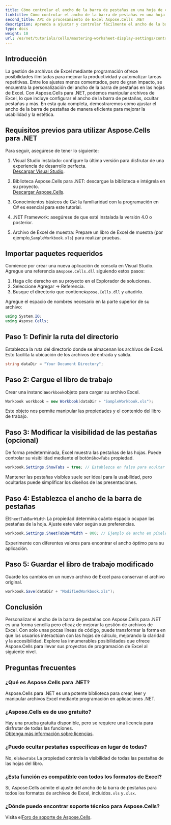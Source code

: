 ```yaml
---
title: Cómo controlar el ancho de la barra de pestañas en una hoja de cálculo mediante Aspose.Cells
linktitle: Cómo controlar el ancho de la barra de pestañas en una hoja de cálculo mediante Aspose.Cells
second_title: API de procesamiento de Excel Aspose.Cells .NET
description: Aprenda a ajustar y controlar fácilmente el ancho de la barra de pestañas en las hojas de Excel con Aspose.Cells para .NET. Siga nuestra guía paso a paso para mejorar la navegación y la estética de las hojas de cálculo con configuraciones personalizadas.
type: docs
weight: 10
url: /es/net/tutorials/cells/mastering-worksheet-display-settings/controlling-tab-bar-width/
---
```

## Introducción

La gestión de archivos de Excel mediante programación ofrece posibilidades ilimitadas para mejorar la productividad y automatizar tareas repetitivas. Entre los ajustes menos comentados, pero de gran impacto, se encuentra la personalización del ancho de la barra de pestañas en las hojas de Excel. Con Aspose.Cells para .NET, podemos manipular archivos de Excel, lo que incluye configurar el ancho de la barra de pestañas, ocultar pestañas y más. En esta guía completa, demostraremos cómo ajustar el ancho de la barra de pestañas de manera eficiente para mejorar la usabilidad y la estética.

## Requisitos previos para utilizar Aspose.Cells para .NET

Para seguir, asegúrese de tener lo siguiente:

1. Visual Studio instalado: configure la última versión para disfrutar de una experiencia de desarrollo perfecta.  
   [Descargar Visual Studio](https://visualstudio.microsoft.com/).

2. Biblioteca Aspose.Cells para .NET: descargue la biblioteca e intégrela en su proyecto.  
   [Descargar Aspose.Cells](https://releases.aspose.com/cells/net/).

3. Conocimientos básicos de C#: la familiaridad con la programación en C# es esencial para este tutorial.

4. .NET Framework: asegúrese de que esté instalada la versión 4.0 o posterior.

5.  Archivo de Excel de muestra: Prepare un libro de Excel de muestra (por ejemplo,`SampleWorkbook.xls`) para realizar pruebas.

## Importar paquetes requeridos
 Comience por crear una nueva aplicación de consola en Visual Studio. Agregue una referencia a`Aspose.Cells.dll` siguiendo estos pasos:

1. Haga clic derecho en su proyecto en el Explorador de soluciones.
2. Seleccione Agregar → Referencia.
3.  Busque el directorio que contiene`Aspose.Cells.dll` y añadirlo.

Agregue el espacio de nombres necesario en la parte superior de su archivo:

```csharp
using System.IO;
using Aspose.Cells;
```

## Paso 1: Definir la ruta del directorio
Establezca la ruta del directorio donde se almacenan los archivos de Excel. Esto facilita la ubicación de los archivos de entrada y salida.

```csharp
string dataDir = "Your Document Directory";
```

## Paso 2: Cargue el libro de trabajo
 Crear una instancia`Workbook`objeto para cargar su archivo Excel.

```csharp
Workbook workbook = new Workbook(dataDir + "SampleWorkbook.xls");
```

Este objeto nos permite manipular las propiedades y el contenido del libro de trabajo.

## Paso 3: Modificar la visibilidad de las pestañas (opcional)
 De forma predeterminada, Excel muestra las pestañas de las hojas. Puede controlar su visibilidad mediante el botón`ShowTabs` propiedad.

```csharp
workbook.Settings.ShowTabs = true; // Establezca en falso para ocultar las pestañas
```

Mantener las pestañas visibles suele ser ideal para la usabilidad, pero ocultarlas puede simplificar los diseños de las presentaciones.

## Paso 4: Establezca el ancho de la barra de pestañas
 El`SheetTabBarWidth` La propiedad determina cuánto espacio ocupan las pestañas de la hoja. Ajuste este valor según sus preferencias.

```csharp
workbook.Settings.SheetTabBarWidth = 800; // Ejemplo de ancho en píxeles
```

Experimente con diferentes valores para encontrar el ancho óptimo para su aplicación.

## Paso 5: Guardar el libro de trabajo modificado
Guarde los cambios en un nuevo archivo de Excel para conservar el archivo original.

```csharp
workbook.Save(dataDir + "ModifiedWorkbook.xls");
```

## Conclusión

Personalizar el ancho de la barra de pestañas con Aspose.Cells para .NET es una forma sencilla pero eficaz de mejorar la gestión de archivos de Excel. Con solo unas pocas líneas de código, puede transformar la forma en que los usuarios interactúan con las hojas de cálculo, mejorando la claridad y la accesibilidad. Explore las innumerables posibilidades que ofrece Aspose.Cells para llevar sus proyectos de programación de Excel al siguiente nivel.

## Preguntas frecuentes

### ¿Qué es Aspose.Cells para .NET?
Aspose.Cells para .NET es una potente biblioteca para crear, leer y manipular archivos Excel mediante programación en aplicaciones .NET.

### ¿Aspose.Cells es de uso gratuito?
Hay una prueba gratuita disponible, pero se requiere una licencia para disfrutar de todas las funciones.  
[Obtenga más información sobre licencias](https://purchase.aspose.com/buy).

### ¿Puedo ocultar pestañas específicas en lugar de todas?
 No, el`ShowTabs` La propiedad controla la visibilidad de todas las pestañas de las hojas del libro.

### ¿Esta función es compatible con todos los formatos de Excel?
 Sí, Aspose.Cells admite el ajuste del ancho de la barra de pestañas para todos los formatos de archivos de Excel, incluidos`.xls` y`.xlsx`.

### ¿Dónde puedo encontrar soporte técnico para Aspose.Cells?
 Visita el[Foro de soporte de Aspose.Cells](https://forum.aspose.com/c/cells/9).